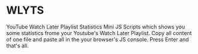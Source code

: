 # WLYTS
YouTube Watch Later Playlist Statistics
Mini JS Scripts which shows you some statistics frome your Youtube's Watch Later Playlist.
Copy all content of one file and paste all in the your browser's JS console.
Press Enter and that's all.

